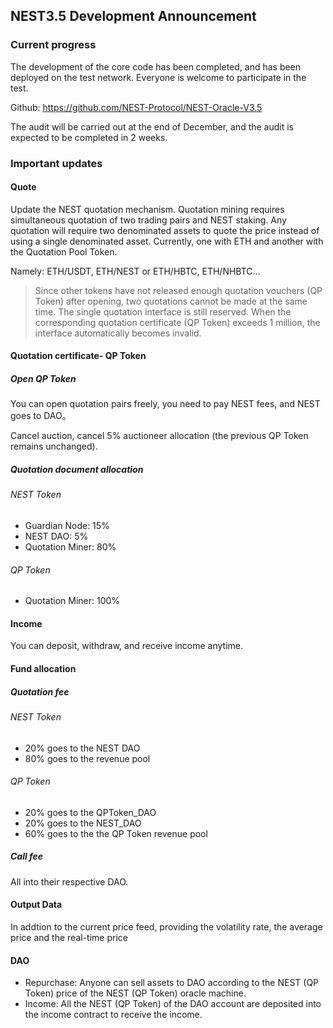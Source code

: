 ## NEST3.5 Development Announcement

### Current progress

The development of the core code has been completed, and has been deployed on the test network. Everyone is welcome to participate in the test.

Github: https://github.com/NEST-Protocol/NEST-Oracle-V3.5

The audit will be carried out at the end of December, and the audit is expected to be completed in 2 weeks.

### Important updates
#### Quote

Update the NEST quotation mechanism. Quotation mining requires simultaneous quotation of two trading pairs and NEST staking. Any quotation will require two denominated assets to quote the price instead of using a single denominated asset. Currently, one with ETH and another with the Quotation Pool Token.


Namely: ETH/USDT, ETH/NEST or ETH/HBTC, ETH/NHBTC...

> Since other tokens have not released enough quotation vouchers (QP Token) after opening, two quotations cannot be made at the same time. The single quotation interface is still reserved. When the corresponding quotation certificate (QP Token) exceeds 1 million, the interface automatically becomes invalid.

#### Quotation certificate- QP Token
##### Open QP Token

You can open quotation pairs freely, you need to pay NEST fees, and NEST goes to DAO。

Cancel auction, cancel 5% auctioneer allocation (the previous QP Token remains unchanged).

##### Quotation document allocation
###### NEST Token

- Guardian Node: 15%
- NEST DAO: 5%
- Quotation Miner: 80%

###### QP Token

- Quotation Miner: 100%

#### Income

You can deposit, withdraw, and receive income anytime.

#### Fund allocation
##### Quotation fee
###### NEST Token
- 20% goes to the NEST DAO
- 80% goes to the revenue pool

###### QP Token

- 20% goes to the QPToken_DAO
- 20% goes to the NEST_DAO
- 60% goes to the the QP Token revenue pool

##### Call fee

All into their respective DAO.

#### Output Data

In addtion to the current price feed, providing the volatility rate, the average price and the real-time price

#### DAO

- Repurchase: Anyone can sell assets to DAO according to the NEST (QP Token) price of the NEST (QP Token) oracle machine.
- Income: All the NEST (QP Token) of the DAO account are deposited into the income contract to receive the income.

